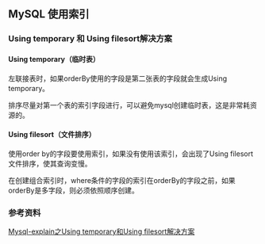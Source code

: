 
## MySQL 使用索引





### Using temporary 和 Using filesort解决方案

#### Using temporary（临时表）

左联接表时，如果orderBy使用的字段是第二张表的字段就会生成Using temporary。

排序尽量对第一个表的索引字段进行，可以避免mysql创建临时表，这是非常耗资源的。


#### Using filesort（文件排序）

使用order by的字段要使用索引，如果没有使用该索引，会出现了Using filesort文件排序，使其查询变慢。

在创建组合索引时，where条件的字段的索引在orderBy的字段之前，如果orderBy是多字段，则必须依照顺序创建。






### 参考资料

[Mysql-explain之Using temporary和Using filesort解决方案](https://www.cnblogs.com/fuhui-study-footprint/p/11648185.html)             
